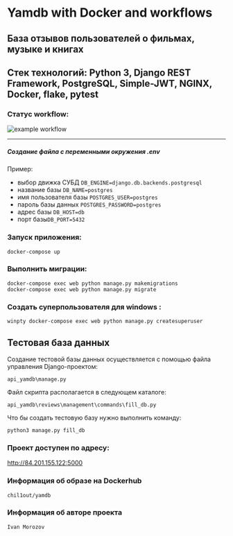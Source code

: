 # Yamdb with Docker and workflows
## База отзывов пользователей о фильмах, музыке и книгах
## Стек технологий: Python 3, Django REST Framework, PostgreSQL, Simple-JWT, NGINX, Docker, flake, pytest
### Статус workflow: 
![example workflow](https://github.com/chill-o-u-t/yamdb_final/actions/workflows/yamdb_workflow.yml/badge.svg)
____
##### Создание файла с переменными окружения .env
Пример:
- выбор движка СУБД ```DB_ENGINE=django.db.backends.postgresql```
- название базы ```DB_NAME=postgres```
- имя пользователя базы ```POSTGRES_USER=postgres```
- пароль базы данных ```POSTGRES_PASSWORD=postgres```
- адрес базы ```DB_HOST=db``` 
- порт базы```DB_PORT=5432```


### Запуск приложения:
```docker-compose up```

### Выполнить миграции:
```docker-compose exec web python manage.py makemigrations``` \
```docker-compose exec web python manage.py migrate``` 

### Создать суперпользователя для windows :
```winpty docker-compose exec web python manage.py createsuperuser```

## Тестовая база данных
Создание тестовой базы данных осуществляется с помощью файла управления Django-проектом:
```
api_yamdb\manage.py
```
Файл скрипта располагается в следующем каталоге:
```
api_yamdb\reviews\management\commands\fill_db.py
```
Что бы создать тестовую базу нужно выполнить команду:
```
python3 manage.py fill_db
```

### Проект доступен по адресу:
http://84.201.155.122:5000

### Информация об образе на Dockerhub
```chil1out/yamdb```
### Информация об авторе проекта
```Ivan Morozov```


